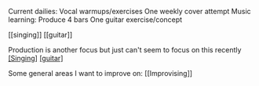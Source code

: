 Current dailies:
Vocal warmups/exercises
One weekly cover attempt
Music learning:
	Produce 4 bars
	One guitar exercise/concept

[[singing]]
[[guitar]]

Production is another focus but just can't seem to focus on this recently
[[Singing]](singing.md)
[[guitar]](guitar.md)

Some general areas I want to improve on:
[[Improvising]]
